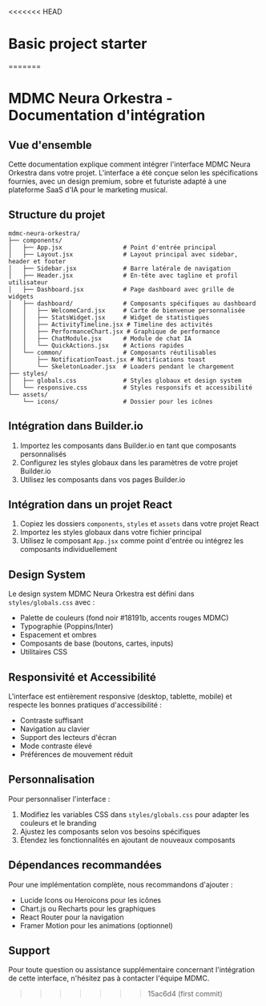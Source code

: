 <<<<<<< HEAD
# Basic project starter
=======
# MDMC Neura Orkestra - Documentation d'intégration

## Vue d'ensemble

Cette documentation explique comment intégrer l'interface MDMC Neura Orkestra dans votre projet. L'interface a été conçue selon les spécifications fournies, avec un design premium, sobre et futuriste adapté à une plateforme SaaS d'IA pour le marketing musical.

## Structure du projet

```
mdmc-neura-orkestra/
├── components/
│   ├── App.jsx                 # Point d'entrée principal
│   ├── Layout.jsx              # Layout principal avec sidebar, header et footer
│   ├── Sidebar.jsx             # Barre latérale de navigation
│   ├── Header.jsx              # En-tête avec tagline et profil utilisateur
│   ├── Dashboard.jsx           # Page dashboard avec grille de widgets
│   ├── dashboard/              # Composants spécifiques au dashboard
│   │   ├── WelcomeCard.jsx     # Carte de bienvenue personnalisée
│   │   ├── StatsWidget.jsx     # Widget de statistiques
│   │   ├── ActivityTimeline.jsx # Timeline des activités
│   │   ├── PerformanceChart.jsx # Graphique de performance
│   │   ├── ChatModule.jsx      # Module de chat IA
│   │   └── QuickActions.jsx    # Actions rapides
│   └── common/                 # Composants réutilisables
│       ├── NotificationToast.jsx # Notifications toast
│       └── SkeletonLoader.jsx  # Loaders pendant le chargement
├── styles/
│   ├── globals.css             # Styles globaux et design system
│   └── responsive.css          # Styles responsifs et accessibilité
└── assets/
    └── icons/                  # Dossier pour les icônes
```

## Intégration dans Builder.io

1. Importez les composants dans Builder.io en tant que composants personnalisés
2. Configurez les styles globaux dans les paramètres de votre projet Builder.io
3. Utilisez les composants dans vos pages Builder.io

## Intégration dans un projet React

1. Copiez les dossiers `components`, `styles` et `assets` dans votre projet React
2. Importez les styles globaux dans votre fichier principal
3. Utilisez le composant `App.jsx` comme point d'entrée ou intégrez les composants individuellement

## Design System

Le design system MDMC Neura Orkestra est défini dans `styles/globals.css` avec :

- Palette de couleurs (fond noir #18191b, accents rouges MDMC)
- Typographie (Poppins/Inter)
- Espacement et ombres
- Composants de base (boutons, cartes, inputs)
- Utilitaires CSS

## Responsivité et Accessibilité

L'interface est entièrement responsive (desktop, tablette, mobile) et respecte les bonnes pratiques d'accessibilité :

- Contraste suffisant
- Navigation au clavier
- Support des lecteurs d'écran
- Mode contraste élevé
- Préférences de mouvement réduit

## Personnalisation

Pour personnaliser l'interface :

1. Modifiez les variables CSS dans `styles/globals.css` pour adapter les couleurs et le branding
2. Ajustez les composants selon vos besoins spécifiques
3. Étendez les fonctionnalités en ajoutant de nouveaux composants

## Dépendances recommandées

Pour une implémentation complète, nous recommandons d'ajouter :

- Lucide Icons ou Heroicons pour les icônes
- Chart.js ou Recharts pour les graphiques
- React Router pour la navigation
- Framer Motion pour les animations (optionnel)

## Support

Pour toute question ou assistance supplémentaire concernant l'intégration de cette interface, n'hésitez pas à contacter l'équipe MDMC.
>>>>>>> 15ac6d4 (first commit)
